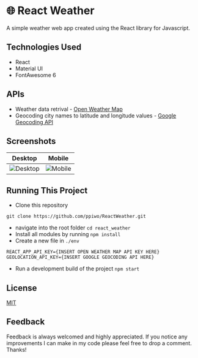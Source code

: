 #  :globe_with_meridians: React Weather

A simple weather web app created using the React library for Javascript. 

## Technologies Used

* React
* Material UI
* FontAwesome 6

## APIs

* Weather data retrival - [Open Weather Map](https://openweathermap.org/api)
* Geocoding city names to latitude and longitude values - [Google Geocoding API](https://developers.google.com/maps/documentation/geocoding/start)


## Screenshots
Desktop | Mobile
--------|-------
![Desktop](https://i.imgur.com/2V50dHP.png) | ![Mobile](https://i.imgur.com/yYDw3O2.png)


## Running This Project
* Clone this repository 
``` 
git clone https://github.com/ppiwo/ReactWeather.git 
```
* navigate into the root folder ```cd react_weather```
* Install all modules by running ```npm install```
* Create a new file in ```./env```
``` 
REACT_APP_API_KEY={INSERT OPEN WEATHER MAP API KEY HERE}
GEOLOCATION_API_KEY={INSERT GOOGLE GEOCODING API HERE}
```
* Run a development build of the project ```npm start```


## License
[MIT](https://choosealicense.com/licenses/mit/)

## Feedback
Feedback is always welcomed and highly appreciated. If you notice any improvements I can make in my code please feel free to drop a comment. Thanks!